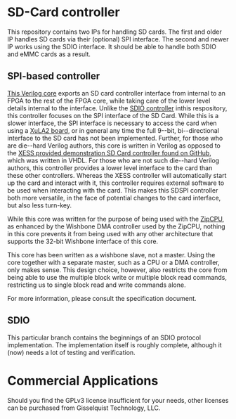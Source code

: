 # SD-Card controller

This repository contains two IPs for handling SD cards.  The first and older
IP handles SD cards via their (optional) SPI interface.  The second and newer
IP works using the SDIO interface.  It should be able to handle both SDIO
and eMMC cards as a result.

## SPI-based controller

[This Verilog core](rtl/sdspi.v) exports an SD card controller interface from
internal to an FPGA to the rest of the FPGA core, while taking care of the
lower level details internal to the interface.  Unlike the [SDIO
controller](rtl/sdio.v) inthis respository, this controller focuses on the SPI
interface of the SD Card.  While this is a slower interface, the SPI interface
is necessary to access the card when using a [XuLA2 board](http://www.xess.com/shop/product/xula2-lx25/), or
in general any time the full 9--bit, bi--directional interface to the SD card
has not been implemented.
Further, for those who are die--hard Verilog authors, this core is written in
Verilog as opposed to the [XESS provided demonstration SD Card controller
found on GitHub](https://github.com/xesscorp/VHDL\_Lib/SDCard.vhd), which was
written
in VHDL.  For those who are not such die--hard Verilog authors, this controller
provides a lower level interface to the card than these other controllers. 
Whereas the XESS controller will automatically start up the card and interact
with it, this controller requires external software to be used when interacting
with the card.  This makes this SDSPI controller both more versatile, in the
face of potential changes to the card interface, but also less turn-key.

While this core was written for the purpose of being used with the [ZipCPU](https://github.com/ZipCPU/zipcpu),
as enhanced by the Wishbone DMA controller used by the ZipCPU, nothing in this
core prevents it from being used with any other architecture that supports
the 32-bit Wishbone interface of this core.

This core has been written as a wishbone slave, not a master.  Using the core
together with a separate master, such as a CPU or a DMA controller, only makes
sense.  This design choice, however, also restricts the core from being able to
use the multiple block write or multiple block read commands, restricting us to 
single block read and write commands alone.

For more information, please consult the specification document.

## SDIO

This particular branch contains the beginnings of an SDIO protocol
implementation.  The implementation itself is roughly complete, although
it (now) needs a lot of testing and verification.

# Commercial Applications

Should you find the GPLv3 license insufficient for your needs, other licenses
can be purchased from Gisselquist Technology, LLC.
